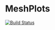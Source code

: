 # MeshPlots

[![Build Status](https://github.com/eliascarv/MeshPlots.jl/actions/workflows/CI.yml/badge.svg?branch=main)](https://github.com/eliascarv/MeshPlots.jl/actions/workflows/CI.yml?query=branch%3Amain)
